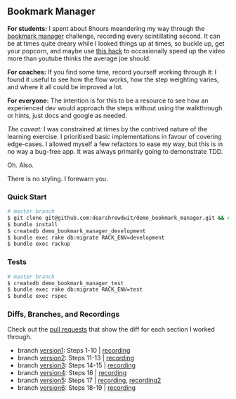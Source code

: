 ## Bookmark Manager

**For students:** I spent about 8hours meandering my way through the [bookmark manager](https://github.com/makersacademy/course/blob/master/bookmark_manager/00_challenge_map.md) challenge, recording every scintillating second. It can be at times quite dreary while I looked things up at times, so buckle up, get your popcorn, and maybe use [this hack](https://www.quora.com/Is-there-a-way-of-watching-YouTube-videos-at-higher-than-2x-speed) to occasionally speed up the video more than youtube thinks the average joe should.

**For coaches:** If you find some time, record yourself working through it: I found it useful to see how the flow works, how the step weighting varies, and where it all could be improved a lot.

**For everyone:** The intention is for this to be a resource to see how an experienced dev would approach the steps without using the walkthrough or hints, just docs and google as needed.

_The caveat:_ I was constrained at times by the contrived nature of the learning exercise. I prioritised basic implementations in favour of covering edge-cases. I allowed myself a few refactors to ease my way, but this is in no way a bug-free app. It was always primarily going to demonstrate TDD.

Oh. Also.

There is no styling. I forewarn you.

### Quick Start
```sh
# master branch
$ git clone git@github.com:dearshrewdwit/demo_bookmark_manager.git && cd demo_bookmark_manager
$ bundle install
$ createdb demo_bookmark_manager_development
$ bundle exec rake db:migrate RACK_ENV=development
$ bundle exec rackup
```

### Tests

```sh
# master branch
$ createdb demo_bookmark_manager_test
$ bundle exec rake db:migrate RACK_ENV=test
$ bundle exec rspec
```

### Diffs, Branches, and Recordings

Check out the [pull requests](https://github.com/dearshrewdwit/demo_bookmark_manager/pulls) that show the diff for each section I worked through.
- branch [version1](https://github.com/dearshrewdwit/demo_bookmark_manager/tree/version1): Steps 1-10 | [recording](https://youtu.be/LHX1SqQ5F-g)
- branch [version2](https://github.com/dearshrewdwit/demo_bookmark_manager/tree/version2): Steps 11-13 | [recording](https://youtu.be/lfcUauCejx4)
- branch [version3](https://github.com/dearshrewdwit/demo_bookmark_manager/tree/version3): Steps 14-15 | [recording](https://youtu.be/c7vVCXJzjX0)
- branch [version4](https://github.com/dearshrewdwit/demo_bookmark_manager/tree/version4): Steps 16 | [recording](https://youtu.be/-FiN_820MEc)
- branch [version5](https://github.com/dearshrewdwit/demo_bookmark_manager/tree/version5): Steps 17 | [recording](https://youtu.be/lUgXzqBaDT4), [recording2](https://youtu.be/weFlLixdrBw)
- branch [version6](https://github.com/dearshrewdwit/demo_bookmark_manager/tree/version6): Steps 18-19 | [recording](https://youtu.be/sV346p8zIkQ)
